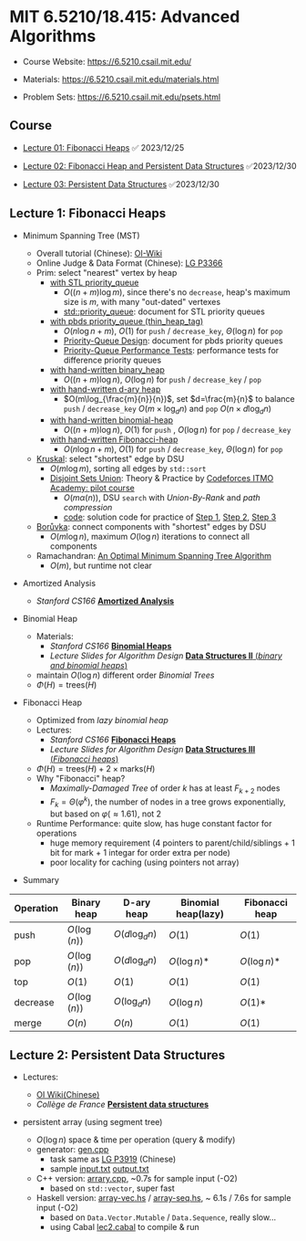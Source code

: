 # MIT 6.5210/18.415: Advanced Algorithms

- Course Website: https://6.5210.csail.mit.edu/

- Materials: https://6.5210.csail.mit.edu/materials.html
- Problem Sets: https://6.5210.csail.mit.edu/psets.html

## Course

- [Lecture 01: Fibonacci Heaps](https://www.youtube.com/watch?v=rnwf0dDGNCM&t=879s) :white_check_mark: 2023/12/25

- [Lecture 02: Fibonacci Heap and Persistent Data Structures](https://www.youtube.com/watch?v=TB3Y308PCrA) :white_check_mark:2023/12/30

- [Lecture 03: Persistent Data Structures](https://www.youtube.com/watch?v=nofifCFuPiQ) :white_check_mark:2023/12/30

## Lecture 1:  Fibonacci Heaps

- Minimum Spanning Tree (MST)
  - Overall tutorial (Chinese): [OI-Wiki](https://oi-wiki.org/graph/mst/)
  - Online Judge & Data Format (Chinese): [LG P3366](https://www.luogu.com.cn/problem/P3366)
  - Prim: select "nearest" vertex by heap
    - [with STL priority_queue](https://github.com/SkqLiao/MIT-6.5210/blob/main/lec1/prim-stl.cpp)
      - $O((n+m)\log{m})$, since there's no `decrease`, heap's maximum size is $m$, with many "out-dated" vertexes
      - [std::priority_queue](https://en.cppreference.com/w/cpp/container/priority_queue): document for STL  priority queues
    - [with pbds priority_queue (thin_heap_tag)](https://github.com/SkqLiao/MIT-6.5210/blob/main/lec1/prim-pbds.cpp)
      - $O(n\log{n}+m)$, $O(1)$ for `push` / `decrease_key`,  $\Theta(\log{n})$ for `pop`
      - [Priority-Queue Design](https://gcc.gnu.org/onlinedocs/libstdc++/ext/pb_ds/pq_design.html): document for pbds priority queues
      - [Priority-Queue Performance Tests](https://gcc.gnu.org/onlinedocs/libstdc++/ext/pb_ds/pq_performance_tests.html):  performance tests for difference priority queues
    - [with hand-written binary_heap](https://github.com/SkqLiao/MIT-6.5210/blob/main/lec1/prim-binary.cpp)
      - $O((n+m)\log{n})$, $O(\log{n})$ for `push` / `decrease_key` / `pop`
    - [with hand-written d-ary heap](https://github.com/SkqLiao/MIT-6.5210/blob/main/lec1/prim-dheap.cpp)
      - $O(m\log_{\frac{m}{n}}{n})$, set $d=\frac{m}{n}$ to balance `push` / `decrease_key` $O(m\times \log_{d}{n})$ and `pop` $O(n\times d\log_{d}{n})$
    - [with hand-written binomial-heap](https://github.com/SkqLiao/MIT-6.5210/blob/main/lec1/prim-binomial.cpp)
      - $O((n+m)\log{n})$, $O(1)$ for `push` ,  $O(\log{n})$ for `pop` / `decrease_key`
    - [with hand-written Fibonacci-heap](https://github.com/SkqLiao/MIT-6.5210/blob/main/lec1/prim-fibonacci.cpp)
      - $O(n\log{n}+m)$, $O(1)$ for `push` / `decrease_key`,  $\Theta(\log{n})$ for `pop`
  - [Kruskal](https://github.com/SkqLiao/MIT-6.5210/blob/main/lec1/kruskal.cpp): select "shortest" edge by DSU
    - $O(m\log{m})$, sorting all edges by `std::sort`
    - [Disjoint Sets Union](https://codeforces.com/edu/course/2/lesson/7): Theory & Practice by [Codeforces ITMO Academy: pilot course](https://codeforces.com/edu/course/2)
      - $O(m\alpha(n))$, DSU `search` with *Union-By-Rank* and *path compression*
      - [code](https://github.com/SkqLiao/codeforces-edu): solution code for practice of [Step 1](https://codeforces.com/edu/course/2/lesson/7/1/practice), [Step 2](https://codeforces.com/edu/course/2/lesson/7/2/practice), [Step 3](https://codeforces.com/edu/course/2/lesson/7/3/practice)
  - [Borůvka](https://github.com/SkqLiao/MIT-6.5210/blob/main/lec1/boruvka.cpp): connect components with "shortest" edges by DSU
    - $O(m\log{n})$, maximum $O(\log{n})$ iterations to connect all components
  - Ramachandran: [An Optimal Minimum Spanning Tree Algorithm](https://web.eecs.umich.edu/~pettie/papers/jacm-optmsf.pdf)
    - $O(m)$, but runtime not clear
- Amortized Analysis
  - *Stanford CS166* [**Amortized Analysis**](https://web.stanford.edu/class/cs166/lectures/06/Slides06.pdf)
- Binomial Heap
  - Materials:
    - *Stanford CS166* [**Binomial Heaps**](https://web.stanford.edu/class/cs166/lectures/07/Slides07.pdf)
    - *Lecture Slides for Algorithm Design* [**Data Structures II** (*binary and binomial heaps*)](https://www.cs.princeton.edu/~wayne/kleinberg-tardos/pdf/BinomialHeaps.pdf)
  - maintain $O(\log{n})$ different order *Binomial Trees*
  - $\Phi(H)=\text{trees}(H)$
- Fibonacci Heap
  - Optimized from *lazy binomial heap*
  - Lectures:
    - *Stanford CS166* [**Fibonacci Heaps**](https://web.stanford.edu/class/cs166/lectures/08/Slides08.pdf)
    - *Lecture Slides for Algorithm Design* [**Data Structures III** (*Fibonacci heaps*)](https://www.cs.princeton.edu/~wayne/kleinberg-tardos/pdf/FibonacciHeaps.pdf)
  - $\Phi(H)=\text{trees}(H)+2\times \text{marks}(H)$
  - Why "Fibonacci" heap?
    - *Maximally-Damaged Tree* of order $k$ has at least $F_{k+2}$ nodes
    - $F_k=\Theta(\varphi^k)$, the number of nodes in a tree grows exponentially, but based on $\varphi(\approx 1.61)$, not $2$
  - Runtime Performance: quite slow, has huge constant factor for operations
    - huge memory requirement (4 pointers to parent/child/siblings + 1 bit for mark + 1 integar for order extra per node)
    - poor locality for caching (using pointers not array)

- Summary

| Operation | Binary heap  | D-ary heap        | Binomial heap(lazy) | Fibonacci heap |
| --------- | ------------ | ----------------- | ------------------- | -------------- |
| push      | $O(\log(n))$ | $O(d\log_{d}{n})$ | $O(1)$              | $O(1)$         |
| pop       | $O(\log(n))$ | $O(d\log_{d}{n})$ | $O(\log{n})$*       | $O(\log{n})$*  |
| top       | $O(1)$       | $O(1)$            | $O(1)$              | $O(1)$         |
| decrease  | $O(\log(n))$ | $O(\log_d{n})$    | $O(\log{n})$        | $O(1)$*        |
| merge     | $O(n)$       | $O(n)$            | $O(1)$              | $O(1)$         |

## Lecture 2: Persistent Data Structures

- Lectures:
  - [OI Wiki(Chinese)](https://oi-wiki.org/ds/persistent/)
  - *Collège de France* [**Persistent data structures**](https://xavierleroy.org/CdF/2022-2023/)

- persistent array (using segment tree)
  - $O(\log n)$ space & time per operation (query & modify)
  - generator: [gen.cpp](https://github.com/SkqLiao/MIT-6.5210/blob/main/lec2/src/gen.cpp)
    - task same as [LG P3919](https://www.luogu.com.cn/problem/P3919) (Chinese)
    - sample [input.txt](https://github.com/SkqLiao/MIT-6.5210/blob/main/lec2/src/in.txt) [output.txt](https://github.com/SkqLiao/MIT-6.5210/blob/main/lec2/src/out.txt)
  - C++ version: [arrary.cpp](https://github.com/SkqLiao/MIT-6.5210/blob/main/lec2/src/array.cpp), ~0.7s for sample input (-O2)
    - based on `std::vector`, super fast
  - Haskell version: [array-vec.hs](https://github.com/SkqLiao/MIT-6.5210/blob/main/lec2/src/array-vec.hs) / [array-seq.hs](https://github.com/SkqLiao/MIT-6.5210/blob/main/lec2/src/array-seq.hs), ~ 6.1s / 7.6s for sample input (-O2)
      - based on `Data.Vector.Mutable` / `Data.Sequence`, really slow...
      - using Cabal [lec2.cabal](https://github.com/SkqLiao/MIT-6.5210/blob/main/lec2/lec2.cabal) to compile & run
